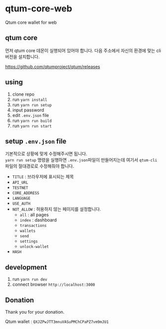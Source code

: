 # qtum-core-web
Qtum core wallet for web


## qtum core

먼저 qtum core 데몬이 실행되어 있어야 합니다. 다음 주소에서 자신의 환경에 맞는 cli 버전을 설치합니다.

https://github.com/qtumproject/qtum/releases


## using

1. clone repo
1. run `yarn install`
1. run `yarn run setup`
1. input password
1. edit `.env.json` file
1. run `yarn run build`
1. run `yarn run start`


## setup `.env.json` file

기본적으로 상황에 맞게 수정해주시면 됩니다.  
`yarn run setup` 명령을 실행하면 `.env.json`파일이 만들어지는데 여기서 `qtum-cli` 파일의 절대경로로 수정해줘야 합니다.

- `TITLE` : 브라우저에 표시되는 제목
- `API_URL`
- `TESTNET`
- `CORE_ADDRESS`
- `LANGUAGE`
- `USE_AUTH`
- `NOT_ALLOW` : 허용하지 않는 페이지를 설정합니다.
  - `all` : all pages
  - `index` : dashboard
  - `transactions`
  - `wallets`
  - `send`
  - `settings`
  - `unlock-wallet`
- `HASH`


## development

1. run `yarn run dev`
1. connect browser `http://localhost:3000`


## Donation

Thank you for your donation.

Qtum wallet : `QXJZPwJTT3mnuVASuPMChCPaPZ7vm9mJU1`
